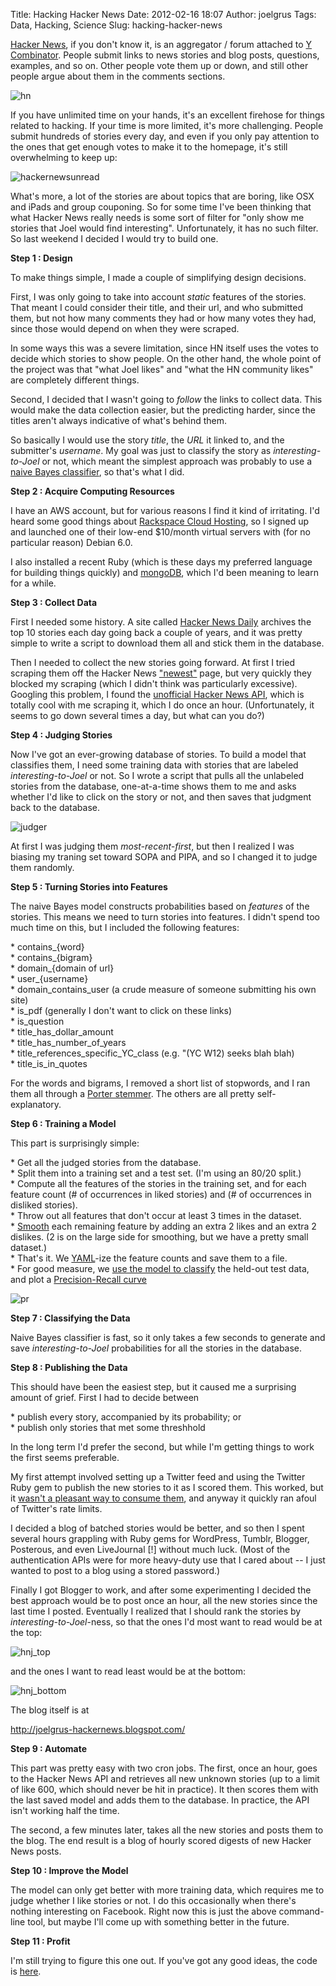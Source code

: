 Title: Hacking Hacker News
Date: 2012-02-16 18:07
Author: joelgrus
Tags: Data, Hacking, Science
Slug: hacking-hacker-news

[Hacker News](http://news.ycombinator.com/), if you don't know it, is an
aggregator / forum attached to [Y Combinator](http://ycombinator.com/).
People submit links to news stories and blog posts, questions, examples,
and so on. Other people vote them up or down, and still other people
argue about them in the comments sections.

![](http://joelgrus.com/wp-content/uploads/2012/02/hn.png "hn")

If you have unlimited time on your hands, it's an excellent firehose for
things related to hacking. If your time is more limited, it's more
challenging. People submit hundreds of stories every day, and even if
you only pay attention to the ones that get enough votes to make it to
the homepage, it's still overwhelming to keep up:

![](http://joelgrus.com/wp-content/uploads/2012/02/hackernewsunread.png "hackernewsunread")

What's more, a lot of the stories are about topics that are boring, like
OSX and iPads and group couponing. So for some time I've been thinking
that what Hacker News really needs is some sort of filter for "only show
me stories that Joel would find interesting". Unfortunately, it has no
such filter. So last weekend I decided I would try to build one.

**Step 1 : Design**

To make things simple, I made a couple of simplifying design decisions.

First, I was only going to take into account *static* features of the
stories. That meant I could consider their title, and their url, and who
submitted them, but not how many comments they had or how many votes
they had, since those would depend on when they were scraped.

In some ways this was a severe limitation, since HN itself uses the
votes to decide which stories to show people. On the other hand, the
whole point of the project was that "what Joel likes" and "what the HN
community likes" are completely different things.

Second, I decided that I wasn't going to *follow* the links to collect
data. This would make the data collection easier, but the predicting
harder, since the titles aren't always indicative of what's behind them.

So basically I would use the story *title*, the *URL* it linked to, and
the submitter's *username*. My goal was just to classify the story as
*interesting-to-Joel* or not, which meant the simplest approach was
probably to use a [naive Bayes
classifier](http://en.wikipedia.org/wiki/Naive_Bayes_classifier), so
that's what I did.

**Step 2 : Acquire Computing Resources**

I have an AWS account, but for various reasons I find it kind of
irritating. I'd heard some good things about [Rackspace Cloud
Hosting](http://www.rackspace.com/cloud/), so I signed up and launched
one of their low-end \$10/month virtual servers with (for no particular
reason) Debian 6.0.

I also installed a recent Ruby (which is these days my preferred
language for building things quickly) and
[mongoDB](http://www.mongodb.org/), which I'd been meaning to learn for
a while.

**Step 3 : Collect Data**

First I needed some history. A site called [Hacker News
Daily](http://www.daemonology.net/hn-daily/) archives the top 10 stories
each day going back a couple of years, and it was pretty simple to write
a script to download them all and stick them in the database.

Then I needed to collect the new stories going forward. At first I tried
scraping them off the Hacker News
["newest"](http://news.ycombinator.com/newest) page, but very quickly
they blocked my scraping (which I didn't think was particularly
excessive). Googling this problem, I found the [unofficial Hacker News
API](http://api.ihackernews.com/), which is totally cool with me
scraping it, which I do once an hour. (Unfortunately, it seems to go
down several times a day, but what can you do?)

**Step 4 : Judging Stories**

Now I've got an ever-growing database of stories. To build a model that
classifies them, I need some training data with stories that are labeled
*interesting-to-Joel* or not. So I wrote a script that pulls all the
unlabeled stories from the database, one-at-a-time shows them to me and
asks whether I'd like to click on the story or not, and then saves that
judgment back to the database.

![](http://joelgrus.com/wp-content/uploads/2012/02/judger.png "judger")

At first I was judging them *most-recent-first*, but then I realized I
was biasing my traning set toward SOPA and PIPA, and so I changed it to
judge them randomly.

**Step 5 : Turning Stories into Features**

The naive Bayes model constructs probabilities based on *features* of
the stories. This means we need to turn stories into features. I didn't
spend too much time on this, but I included the following features:

\* contains\_{word}\
 \* contains\_{bigram}\
 \* domain\_{domain of url}\
 \* user\_{username}\
 \* domain\_contains\_user (a crude measure of someone submitting his
own site)\
 \* is\_pdf (generally I don't want to click on these links)\
 \* is\_question\
 \* title\_has\_dollar\_amount\
 \* title\_has\_number\_of\_years\
 \* title\_references\_specific\_YC\_class (e.g. "(YC W12) seeks blah
blah)\
 \* title\_is\_in\_quotes

For the words and bigrams, I removed a short list of stopwords, and I
ran them all through a [Porter
stemmer](http://en.wikipedia.org/wiki/Stemming). The others are all
pretty self-explanatory.

**Step 6 : Training a Model**

This part is surprisingly simple:

\* Get all the judged stories from the database.\
 \* Split them into a training set and a test set. (I'm using an 80/20
split.)\
 \* Compute all the features of the stories in the training set, and for
each feature count (\# of occurrences in liked stories) and (\# of
occurrences in disliked stories).\
 \* Throw out all features that don't occur at least 3 times in the
dataset.\
 \* [Smooth](http://en.wikipedia.org/wiki/Additive_smoothing) each
remaining feature by adding an extra 2 likes and an extra 2 dislikes. (2
is on the large side for smoothing, but we have a pretty small
dataset.)\
 \* That's it. We [YAML](http://en.wikipedia.org/wiki/YAML)-ize the
feature counts and save them to a file.\
 \* For good measure, we [use the model to
classify](http://en.wikipedia.org/wiki/Naive_Bayes_classifier#Document_Classification)
the held-out test data, and plot a [Precision-Recall
curve](http://en.wikipedia.org/wiki/Precision_and_recall)

![](http://joelgrus.com/wp-content/uploads/2012/02/pr.png "pr")

**Step 7 : Classifying the Data**

Naive Bayes classifier is fast, so it only takes a few seconds to
generate and save *interesting-to-Joel* probabilities for all the
stories in the database.

**Step 8 : Publishing the Data**

This should have been the easiest step, but it caused me a surprising
amount of grief. First I had to decide between

\* publish every story, accompanied by its probability; or\
 \* publish only stories that met some threshhold

In the long term I'd prefer the second, but while I'm getting things to
work the first seems preferable.

My first attempt involved setting up a Twitter feed and using the
Twitter Ruby gem to publish the new stories to it as I scored them. This
worked, but it [wasn't a pleasant way to consume
them](https://twitter.com/#!/joelgrus_hn), and anyway it quickly ran
afoul of Twitter's rate limits.

I decided a blog of batched stories would be better, and so then I spent
several hours grappling with Ruby gems for WordPress, Tumblr, Blogger,
Posterous, and even LiveJournal [!] without much luck. (Most of the
authentication APIs were for more heavy-duty use that I cared about -- I
just wanted to post to a blog using a stored password.)

Finally I got Blogger to work, and after some experimenting I decided
the best approach would be to post once an hour, all the new stories
since the last time I posted. Eventually I realized that I should rank
the stories by *interesting-to-Joel*-ness, so that the ones I'd most
want to read would be at the top:

![](http://joelgrus.com/wp-content/uploads/2012/02/hnj_top.png "hnj_top")

and the ones I want to read least would be at the bottom:

![](http://joelgrus.com/wp-content/uploads/2012/02/hnj_bottom.png "hnj_bottom")

The blog itself is at

<http://joelgrus-hackernews.blogspot.com/>

**Step 9 : Automate**

This part was pretty easy with two cron jobs. The first, once an hour,
goes to the Hacker News API and retrieves all new unknown stories (up to
a limit of like 600, which should never be hit in practice). It then
scores them with the last saved model and adds them to the database. In
practice, the API isn't working half the time.

The second, a few minutes later, takes all the new stories and posts
them to the blog. The end result is a blog of hourly scored digests of
new Hacker News posts.

**Step 10 : Improve the Model**

The model can only get better with more training data, which requires me
to judge whether I like stories or not. I do this occasionally when
there's nothing interesting on Facebook. Right now this is just the
above command-line tool, but maybe I'll come up with something better in
the future.

**Step 11 : Profit**

I'm still trying to figure this one out. If you've got any good ideas,
the code is [here](https://github.com/joelgrus/hackernews).
